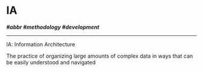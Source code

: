 # IA

***\#abbr \#methodology \#development***

---

IA: Information Architecture

The practice of organizing large amounts of complex data in ways that can be easily understood and navigated
